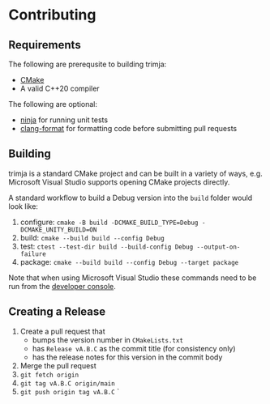# Contributing

## Requirements

The following are prerequsite to building trimja:
  * [CMake](https://cmake.org/)
  * A valid C++20 compiler

The following are optional:
  * [ninja](https://ninja-build.org/) for running unit tests
  * [clang-format](https://clang.llvm.org/docs/ClangFormat.html) for formatting
    code before submitting pull requests

## Building

trimja is a standard CMake project and can be built in a variety of ways, e.g.
Microsoft Visual Studio supports opening CMake projects directly.

A standard workflow to build a Debug version into the `build` folder would look
like:

  1. configure: `cmake -B build -DCMAKE_BUILD_TYPE=Debug -DCMAKE_UNITY_BUILD=ON`
  2. build: `cmake --build build --config Debug`
  3. test: `ctest --test-dir build --build-config Debug --output-on-failure`
  4. package: `cmake --build build --config Debug --target package`

Note that when using Microsoft Visual Studio these commands need to be run from
the
[developer console](https://learn.microsoft.com/en-us/visualstudio/ide/reference/command-prompt-powershell).

## Creating a Release

  1. Create a pull request that
     * bumps the version number in `CMakeLists.txt`
     * has `Release vA.B.C` as the commit title (for consistency only)
     * has the release notes for this version in the commit body
  2. Merge the pull request
  3. `git fetch origin`
  4. `git tag vA.B.C origin/main`
  5. `git push origin tag vA.B.C`
`